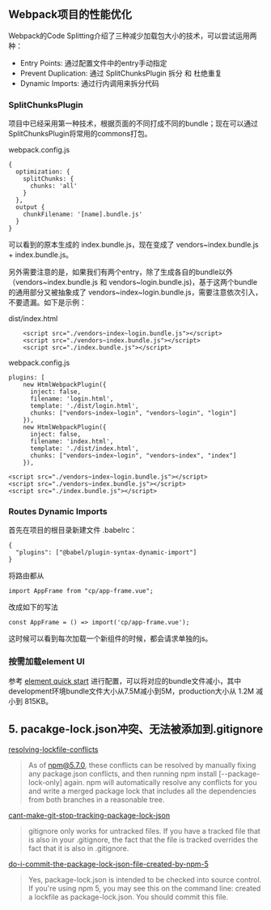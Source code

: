 

## Webpack项目的性能优化

Webpack的Code Splitting介绍了三种减少加载包大小的技术，可以尝试运用两种：

- Entry Points: 通过配置文件中的entry手动指定
- Prevent Duplication: 通过 SplitChunksPlugin 拆分 和 杜绝重复
- Dynamic Imports: 通过行内调用来拆分代码

### SplitChunksPlugin


项目中已经采用第一种技术，根据页面的不同打成不同的bundle；现在可以通过SplitChunksPlugin将常用的commons打包。


webpack.config.js


``` 
{
  optimization: {
    splitChunks: {
      chunks: 'all'
    }
  },
  output {  	
    chunkFilename: '[name].bundle.js'
  }
}  
```

可以看到的原本生成的 index.bundle.js，现在变成了 vendors~index.bundle.js + index.bundle.js。

另外需要注意的是，如果我们有两个entry，除了生成各自的bundle以外（vendors~index.bundle.js 和 vendors~login.bundle.js)，基于这两个bundle的通用部分又被抽象成了 vendors~index~login.bundle.js，需要注意依次引入，不要遗漏。如下是示例：

dist/index.html

```
    <script src="./vendors~index~login.bundle.js"></script>
    <script src="./vendors~index.bundle.js"></script>
    <script src="./index.bundle.js"></script>
```


webpack.config.js

```
plugins: [
    new HtmlWebpackPlugin({
      inject: false,
      filename: 'login.html',
      template: './dist/login.html',
      chunks: ["vendors~index~login", "vendors~login", "login"]
    }),
    new HtmlWebpackPlugin({
      inject: false,
      filename: 'index.html',
      template: './dist/index.html',
      chunks: ["vendors~index~login", "vendors~index", "index"]
    }),
```

    <script src="./vendors~index~login.bundle.js"></script>
    <script src="./vendors~index.bundle.js"></script>
    <script src="./index.bundle.js"></script>

### Routes Dynamic Imports

首先在项目的根目录新建文件 .babelrc：

```
{
  "plugins": ["@babel/plugin-syntax-dynamic-import"]
}
```

将路由都从

```
import AppFrame from "cp/app-frame.vue";
```

改成如下的写法

```
const AppFrame = () => import('cp/app-frame.vue');
```

这时候可以看到每次加载一个新组件的时候，都会请求单独的js。


### 按需加载element UI

参考 [element quick start](https://element.eleme.cn/#/en-US/component/quickstart) 进行配置，可以将对应的bundle文件减小，其中development环境bundle文件大小从7.5M减小到5M，production大小从 1.2M 减小到 815KB。

## 5. pacakge-lock.json冲突、无法被添加到.gitignore


[resolving-lockfile-conflicts](https://docs.npmjs.com/files/package-locks.html#resolving-lockfile-conflicts)

> As of npm@5.7.0, these conflicts can be resolved by manually fixing any package.json conflicts, and then running npm install [--package-lock-only] again. npm will automatically resolve any conflicts for you and write a merged package lock that includes all the dependencies from both branches in a reasonable tree. 


[cant-make-git-stop-tracking-package-lock-json](https://stackoverflow.com/questions/44600721/cant-make-git-stop-tracking-package-lock-json)

> gitignore only works for untracked files. If you have a tracked file that is also in your .gitignore, the fact that the file is tracked overrides the fact that it is also in .gitignore.


[do-i-commit-the-package-lock-json-file-created-by-npm-5](https://stackoverflow.com/questions/44206782/do-i-commit-the-package-lock-json-file-created-by-npm-5)

> Yes, package-lock.json is intended to be checked into source control. If you're using npm 5, you may see this on the command line: created a lockfile as package-lock.json. You should commit this file.
